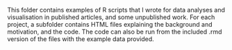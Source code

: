 This folder contains examples of R scripts that I wrote for data analyses and visualisation in published articles, and some unpublished work.
For each project, a subfolder contains HTML files explaining the background and motivation, and the code. The code can also be run from the included .rmd version of the files with the example data provided.

